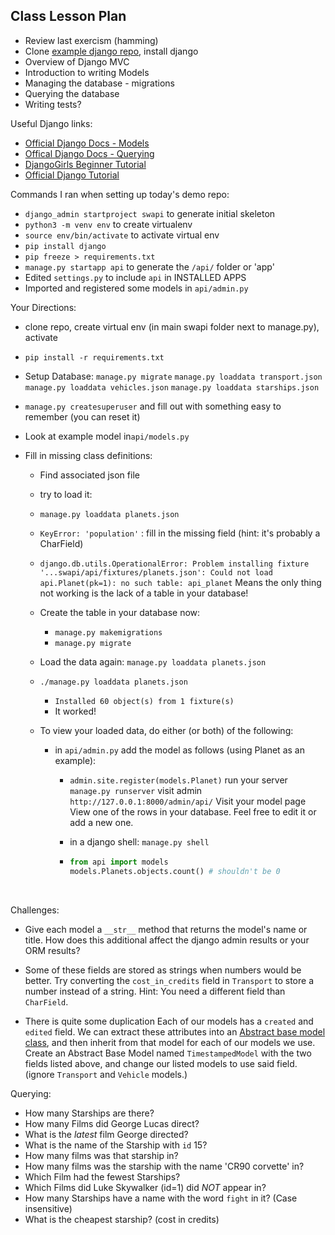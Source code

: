 ## Class Lesson Plan

- Review last exercism (hamming)
- Clone [example django repo](https://github.com/hassanshamim/swapi-models), install django
- Overview of Django MVC
- Introduction to writing Models
- Managing the database - migrations
- Querying the database
- Writing tests?



Useful Django links:

- [Official Django Docs - Models](https://docs.djangoproject.com/en/1.11/topics/db/models/)
- [Offical Django Docs - Querying](https://docs.djangoproject.com/en/1.11/topics/db/queries/)
- [DjangoGirls Beginner Tutorial](https://tutorial.djangogirls.org/en/)
- [Official Django Tutorial](https://docs.djangoproject.com/en/1.11/intro/tutorial01/)



Commands I ran when setting up today's demo repo:

- `django_admin startproject swapi` to generate initial skeleton
- `python3 -m venv env` to create virtualenv
- `source env/bin/activate` to activate virtual env
- `pip install django`
- `pip freeze > requirements.txt`
- `manage.py startapp api` to generate the `/api/` folder or 'app'
- Edited `settings.py` to include `api` in INSTALLED APPS
- Imported and registered some models in `api/admin.py`



Your Directions:

- clone repo, create virtual env (in main swapi folder next to manage.py), activate

- `pip install -r requirements.txt`

- Setup Database:
  `manage.py migrate`
  `manage.py loaddata transport.json `
  `manage.py loaddata vehicles.json`
  `manage.py loaddata starships.json`

- `manage.py createsuperuser` and fill out with something easy to remember (you can reset it)

- Look at example model in`api/models.py`

- Fill in missing class definitions:

  - Find associated json file

  - try to load it:

  - `manage.py loaddata planets.json`

  - `KeyError: 'population'` : fill in the missing field (hint: it's probably a CharField)

  - `django.db.utils.OperationalError: Problem installing fixture '...swapi/api/fixtures/planets.json': Could not load api.Planet(pk=1): no such table: api_planet` Means the only thing not working is the lack of a table in your database!

  - Create the table in your database now:

    - `manage.py makemigrations `
    - `manage.py migrate`

  - Load the data again: `manage.py loaddata planets.json`

  - `./manage.py loaddata planets.json`

    - `Installed 60 object(s) from 1 fixture(s)`
    - It worked!

  - To view your loaded data, do either (or both) of the following:

    - in `api/admin.py` add the model as follows (using Planet as an example):

      - `admin.site.register(models.Planet)` 
        run your server `manage.py runserver`
        visit admin `http://127.0.0.1:8000/admin/api/`
        Visit your model page
        View one of the rows in your database.  Feel free to edit it or add a new one.

      - in a django shell: `manage.py shell`

      - ```python
        from api import models
        models.Planets.objects.count() # shouldn't be 0
        ```

        ​





Challenges:

- Give each model a `__str__` method that returns the model's name or title.  How does this additional affect the django admin results or your ORM results?


- Some of these fields are stored as strings when numbers would be better.   Try converting the `cost_in_credits` field in `Transport` to store a number instead of a string.  Hint: You need a different field than `CharField`.
- There is quite some duplication  Each of our models has a `created` and `edited` field.  We can extract these attributes into an [Abstract base model class](https://docs.djangoproject.com/en/1.11/topics/db/models/#abstract-base-classes), and then inherit from that model for each of our models we use.  Create an Abstract Base Model named `TimestampedModel` with the two fields listed above, and change our listed models to use said field.  (ignore `Transport` and `Vehicle` models.)



Querying:

- How many Starships are there?
- How many Films did George Lucas direct?
- What is the *latest* film George directed?
- What is the name of the Starship with `id` 15?
- How many films was that starship in?
- How many films was the starship with the name 'CR90 corvette' in?
- Which Film had the fewest Starships?
- Which Films did Luke Skywalker (id=1) did *NOT* appear in?
- How many Starships have a name with the word `fight` in it? (Case insensitive)
- What is the cheapest starship? (cost in credits)